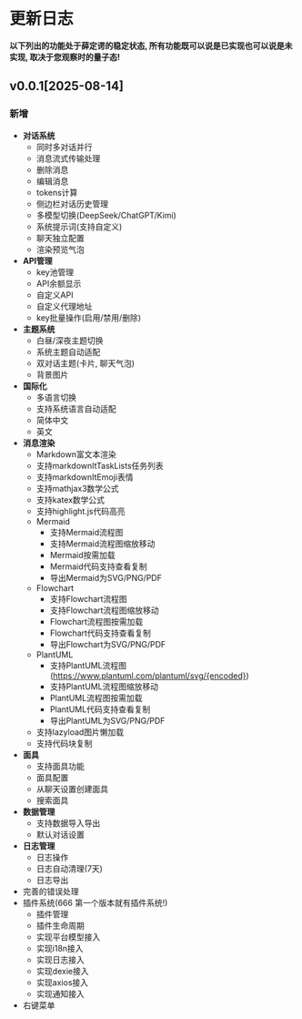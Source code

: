 # 更新日志

**以下列出的功能处于薛定谔的稳定状态, 所有功能既可以说是已实现也可以说是未实现, 取决于您观察时的量子态!**

## v0.0.1[2025-08-14]

### 新增

* **对话系统**
  * 同时多对话并行
  * 消息流式传输处理
  * 删除消息
  * 编辑消息
  * tokens计算
  * 侧边栏对话历史管理
  * 多模型切换(DeepSeek/ChatGPT/Kimi)
  * 系统提示词(支持自定义)
  * 聊天独立配置
  * 渲染预览气泡
* **API管理**
  * key池管理
  * API余额显示
  * 自定义API
  * 自定义代理地址
  * key批量操作(启用/禁用/删除)
* **主题系统**
  * 白昼/深夜主题切换
  * 系统主题自动适配
  * 双对话主题(卡片, 聊天气泡)
  * 背景图片
* **国际化**
  * 多语言切换
  * 支持系统语言自动适配
  * 简体中文
  * 英文
* **消息渲染**
  * Markdown富文本渲染
  * 支持markdownItTaskLists任务列表
  * 支持markdownItEmoji表情
  * 支持mathjax3数学公式
  * 支持katex数学公式
  * 支持highlight.js代码高亮
  * Mermaid
    * 支持Mermaid流程图
    * 支持Mermaid流程图缩放移动
    * Mermaid按需加载
    * Mermaid代码支持查看复制
    * 导出Mermaid为SVG/PNG/PDF
  * Flowchart
    * 支持Flowchart流程图
    * 支持Flowchart流程图缩放移动
    * Flowchart流程图按需加载
    * Flowchart代码支持查看复制
    * 导出Flowchart为SVG/PNG/PDF
  * PlantUML
    * 支持PlantUML流程图(https://www.plantuml.com/plantuml/svg/{encoded})
    * 支持PlantUML流程图缩放移动
    * PlantUML流程图按需加载
    * PlantUML代码支持查看复制
    * 导出PlantUML为SVG/PNG/PDF
  * 支持lazyload图片懒加载
  * 支持代码块复制
* **面具**
  * 支持面具功能
  * 面具配置
  * 从聊天设置创建面具
  * 搜索面具
* **数据管理**
  * 支持数据导入导出
  * 默认对话设置
* **日志管理**
  * 日志操作
  * 日志自动清理(7天)
  * 日志导出
* 完善的错误处理
* 插件系统(666 第一个版本就有插件系统!)
  * 插件管理
  * 插件生命周期
  * 实现平台模型接入
  * 实现i18n接入
  * 实现日志接入
  * 实现dexie接入
  * 实现axios接入
  * 实现通知接入
* 右键菜单
